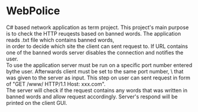 # WebPolice
C# based network application as term project.
This project's main purpose is to check the HTTP reuqests based on banned words. The application reads .txt file which contains banned words, \
in order to decide which site the client can sent request to. If URL contains one of the banned words server disables the connection and notifies the user. \
  To use the application server must be run on a specific port number entered bythe user. Afterwards client must be set to the same port number, \ 
that was given to the server as input. This step on user can sent request in form of "GET /www/ HTTP/1.1 Host: xxx.com".\
The server will check if the request contains any words that was written in banned words and allow request accordingly. Server's respond will be printed on the client GUI.

